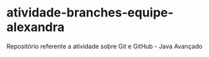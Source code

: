 # atividade-branches-equipe-alexandra
Repositório referente a atividade sobre Git e GitHub - Java Avançado

